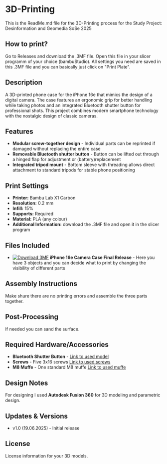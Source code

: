 # 3D-Printing

This is the ReadMe.md file for the 3D-Printing process for the Study Project: Desinformation and Geomedia SoSe 2025

## How to print?

Go to Releases and download the .3MF file. Open this file in your slicer programm of your choice (bambuStudio). All settings you need are saved in this .3MF file and you can basically just click on "Print Plate".

## Description

A 3D-printed phone case for the iPhone 16e that mimics the design of a digital camera. The case features an ergonomic grip for better handling while taking photos and an integrated Bluetooth shutter button for professional shots. This project combines modern smartphone technology with the nostalgic design of classic cameras.


## Features

* **Modular screw-together design** - Individual parts can be reprinted if damaged without replacing the entire case
* **Removable Bluetooth shutter button** - Button can be lifted out through a hinged flap for adjustment or (battery)replacement
* **Integrated tripod mount** - Bottom sleeve with threading allows direct attachment to standard tripods for stable phone positioning

## Print Settings

* **Printer:** Bambu Lab X1 Carbon
* **Resolution:** 0.2 mm
* **Infill:** 15%
* **Supports:** Required
* **Material:** PLA (any colour)
* **Additional Information:** download the .3MF file and open it in the slicer program

## Files Included

* [![Download 3MF](https://img.shields.io/badge/Download-3MF%20File-blue?style=flat-square&logo=download)](./development/Final%20Release/iPhone%2016e%20Camera%20Case%20Final%20Release.3mf) **iPhone 16e Camera Case Final Release** - Here you have 3 objects and you can decide what to print by changing the visibility of different parts

## Assembly Instructions

Make shure there are no printing errors and assemble the three parts together.

## Post-Processing

If needed you can sand the surface.

## Required Hardware/Accessories

* **Bluetooth Shutter Button** - [Link to used model](https://www.amazon.de/dp/B07L9VQ8T3?ref=ppx_yo2ov_dt_b_fed_asin_title)
* **Screws** - Five 3x16 screws [Link to used screws](https://www.bauhaus.info/holzschrauben-spanplattenschrauben/spax-universalschraube/p/10016726?utm_source=google&utm_medium=ssa&utm_id=20207222069_163608639292&cid=SSAGoo20207222069_163608639292&gad_source=1&gad_campaignid=20207222069&gbraid=0AAAAADNytnJAfSMITgwLkNjOpZvDow-dC&gclid=CjwKCAjw6s7CBhACEiwAuHQcki2PqgvdTIeXlJCfAqN7rM3oLB5LN7kdMUwFmm34CBxaqZ_orfjFxhoCvdIQAvD_BwE)
* **M8 Muffe** - One standard M8 muffe [Link to used muffe](https://www.bauhaus.info/sechskantmuttern/marinetech-sechskantmutter/p/23677058)


## Design Notes

For designing I used **Autodesk Fusion 360** for 3D modeling and parametric design.

## Updates & Versions

* v1.0 (19.06.2025) - Initial release

## License

License information for your 3D models.